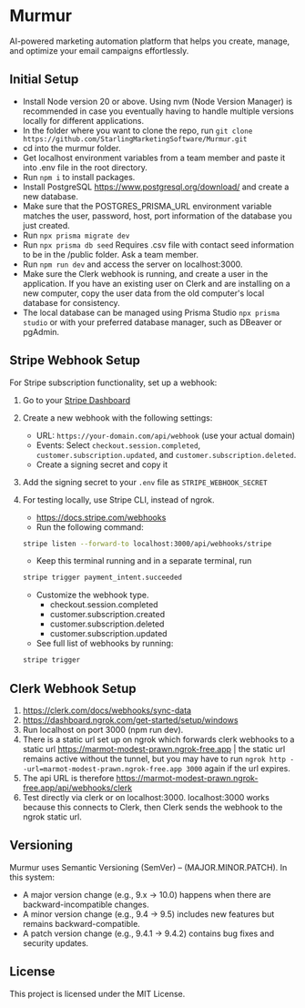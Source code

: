 # Murmur

AI-powered marketing automation platform that helps you create, manage, and optimize your email campaigns effortlessly.

## Initial Setup

- Install Node version 20 or above. Using nvm (Node Version Manager) is recommended in case you eventually having to handle multiple versions locally for different applications.
- In the folder where you want to clone the repo, run `git clone https://github.com/StarlingMarketingSoftware/Murmur.git`
- cd into the murmur folder.
- Get localhost environment variables from a team member and paste it into .env file in the root directory.
- Run `npm i` to install packages.
- Install PostgreSQL https://www.postgresql.org/download/ and create a new database.
- Make sure that the POSTGRES_PRISMA_URL environment variable matches the user, password, host, port information of the database you just created.
- Run `npx prisma migrate dev`
- Run `npx prisma db seed` Requires .csv file with contact seed information to be in the /public folder. Ask a team member.
- Run `npm run dev` and access the server on localhost:3000.
- Make sure the Clerk webhook is running, and create a user in the application. If you have an existing user on Clerk and are installing on a new computer, copy the user data from the old computer's local database for consistency.
- The local database can be managed using Prisma Studio `npx prisma studio` or with your preferred database manager, such as DBeaver or pgAdmin.

## Stripe Webhook Setup

For Stripe subscription functionality, set up a webhook:

1. Go to your [Stripe Dashboard](https://dashboard.stripe.com/webhooks)
2. Create a new webhook with the following settings:
   - URL: `https://your-domain.com/api/webhook` (use your actual domain)
   - Events: Select `checkout.session.completed`, `customer.subscription.updated`, and `customer.subscription.deleted`.
   - Create a signing secret and copy it
3. Add the signing secret to your `.env` file as `STRIPE_WEBHOOK_SECRET`
4. For testing locally, use Stripe CLI, instead of ngrok.

   - https://docs.stripe.com/webhooks
   - Run the following command:

   ```bash
   stripe listen --forward-to localhost:3000/api/webhooks/stripe
   ```

   - Keep this terminal running and in a separate terminal, run

   ```bash
   stripe trigger payment_intent.succeeded
   ```

   - Customize the webhook type.
     - checkout.session.completed
     - customer.subscription.created
     - customer.subscription.deleted
     - customer.subscription.updated
   - See full list of webhooks by running:

   ```bash
   stripe trigger
   ```

## Clerk Webhook Setup

1. https://clerk.com/docs/webhooks/sync-data
2. https://dashboard.ngrok.com/get-started/setup/windows
3. Run localhost on port 3000 (npm run dev).
4. There is a static url set up on ngrok which forwards clerk webhooks to a static url https://marmot-modest-prawn.ngrok-free.app | the static url remains active without the tunnel, but you may have to run `ngrok http --url=marmot-modest-prawn.ngrok-free.app 3000` again if the url expires.
5. The api URL is therefore https://marmot-modest-prawn.ngrok-free.app/api/webhooks/clerk
6. Test directly via clerk or on localhost:3000. localhost:3000 works because this connects to Clerk, then Clerk sends the webhook to the ngrok static url.

## Versioning

Murmur uses Semantic Versioning (SemVer) – (MAJOR.MINOR.PATCH). In this system:

- A major version change (e.g., 9.x → 10.0) happens when there are backward-incompatible changes.
- A minor version change (e.g., 9.4 → 9.5) includes new features but remains backward-compatible.
- A patch version change (e.g., 9.4.1 → 9.4.2) contains bug fixes and security updates.

## License

This project is licensed under the MIT License.
